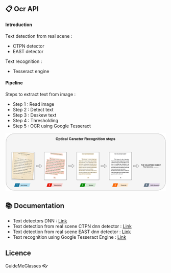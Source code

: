 ## :clipboard: Ocr API

#### Introduction
Text detection from real scene :
 - CTPN detector
 - EAST detector
 
Text recognition :
 - Tesseract engine

#### Pipeline

Steps to extract text from image :
- Step 1 : Read image
- Step 2 : Detect text
- Step 3 : Deskew text
- Step 4 : Thresholding
- Step 5 : OCR using Google Tesseract

![ocr_steps](data/ocr_steps.png)

## :books: Documentation
- Text detectors DNN : [Link](https://github.com/hwalsuklee/awesome-deep-text-detection-recognition)
- Text detection from real scene CTPN dnn detector : [Link](https://github.com/eragonruan/text-detection-ctpn)
- Text detection from real scene EAST dnn detector : [Link](https://github.com/argman/EAST)
- Text recognition using Google Tesseract Engine : [Link](https://github.com/tesseract-ocr/tesseract)

## Licence
GuideMeGlasses
:eyeglasses: